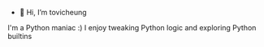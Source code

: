 - 👋 Hi, I’m tovicheung

I'm a Python maniac :)
I enjoy tweaking Python logic and exploring Python builtins

<!---
tovicheung/tovicheung is a ✨ special ✨ repository because its `README.md` (this file) appears on your GitHub profile.
You can click the Preview link to take a look at your changes.
--->
